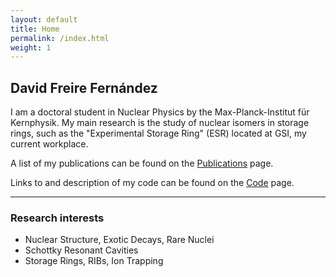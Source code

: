 ```yaml
---
layout: default
title: Home
permalink: /index.html
weight: 1
---
```



## David Freire Fernández

I am a doctoral student in Nuclear Physics by the Max-Planck-Institut für Kernphysik. My main research is the study of nuclear isomers in storage rings, such as the "Experimental Storage Ring" (ESR) located at GSI, my current workplace.

A list of my publications can be found on the [Publications](/publications.html) page.

Links to and description of my code can be found on the [Code](/code.html) page.
 
 ---------
### Research interests

* Nuclear Structure, Exotic Decays, Rare Nuclei
* Schottky Resonant Cavities
* Storage Rings, RIBs, Ion Trapping